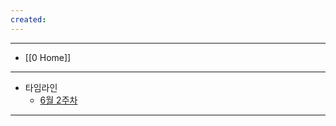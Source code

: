 ```yaml
---
created:
---
```


---
- [[0 Home]]
---

- 타임라인
    - [6월 2주차](https://www.notion.so/gaan/6-2-20bfbb391d798026b8a7eff98be40e51)


---